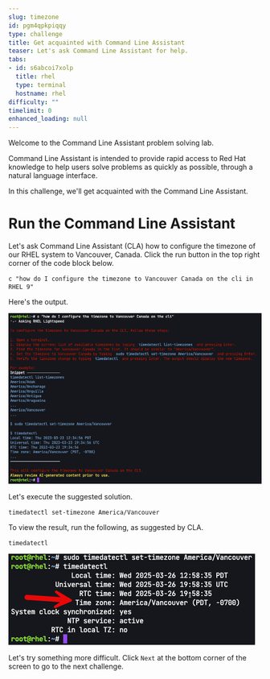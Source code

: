 ```yaml
---
slug: timezone
id: pgm4qpkpiqqy
type: challenge
title: Get acquainted with Command Line Assistant
teaser: Let's ask Command Line Assistant for help.
tabs:
- id: s6abcoi7xolp
  title: rhel
  type: terminal
  hostname: rhel
difficulty: ""
timelimit: 0
enhanced_loading: null
---
```

Welcome to the Command Line Assistant problem solving lab.

Command Line Assistant is intended to provide rapid access to Red Hat knowledge to help users solve problems as quickly as possible, through a natural language interface.

In this challenge, we'll get acquainted with the Command Line Assistant.

Run the Command Line Assistant
===
Let's ask Command Line Assistant (CLA) how to configure the timezone of our RHEL system to Vancouver, Canada. Click the run button in the top right corner of the code block below.

```bash,run
c "how do I configure the timezone to Vancouver Canada on the cli in RHEL 9"
```

Here's the output.

![](../assets/timezoneoutput.png)

Let's execute the suggested solution.

```bash,run
timedatectl set-timezone America/Vancouver
```

To view the result, run the following, as suggested by CLA.
```bash,run
timedatectl
```

![](../assets/timedatectl.png)

Let's try something more difficult. Click `Next` at the bottom corner of the screen to go to the next challenge.